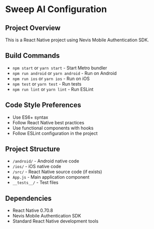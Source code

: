 # Sweep AI Configuration

## Project Overview
This is a React Native project using Nevis Mobile Authentication SDK.

## Build Commands
- `npm start` or `yarn start` - Start Metro bundler
- `npm run android` or `yarn android` - Run on Android
- `npm run ios` or `yarn ios` - Run on iOS
- `npm test` or `yarn test` - Run tests
- `npm run lint` or `yarn lint` - Run ESLint

## Code Style Preferences
- Use ES6+ syntax
- Follow React Native best practices
- Use functional components with hooks
- Follow ESLint configuration in the project

## Project Structure
- `/android/` - Android native code
- `/ios/` - iOS native code
- `/src/` - React Native source code (if exists)
- `App.js` - Main application component
- `__tests__/` - Test files

## Dependencies
- React Native 0.70.8
- Nevis Mobile Authentication SDK
- Standard React Native development tools